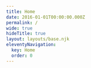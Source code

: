 ```yaml
---
title: Home
date: 2016-01-01T00:00:00.000Z
permalink: /
wide: true
hideTitle: true
layout: layouts/base.njk
eleventyNavigation:
  key: Home
  order: 0
---
```

<div style="background: url(/static/img/hero.jpg);
    height: 75vh;
    background-size: cover;
    background-position: center;"></div>
